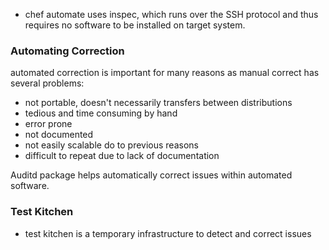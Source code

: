 - chef automate uses inspec, which runs over the SSH protocol and thus requires no software to be installed on target system.

### Automating Correction
automated correction is important for many reasons as manual correct has several problems: 
- not portable, doesn't necessarily transfers between distributions
- tedious and time consuming by hand
- error prone 
- not documented
- not easily scalable do to previous reasons
- difficult to repeat due to lack of documentation

Auditd package helps automatically correct issues within automated software.

### Test Kitchen
- test kitchen is a temporary infrastructure to detect and correct issues

